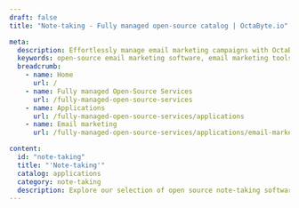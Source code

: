```yaml
---
draft: false
title: "Note-taking - Fully managed open-source catalog | OctaByte.io"

meta:
  description: Effortlessly manage email marketing campaigns with OctaByte's open-source email marketing software and fully managed services.
  keywords: open-source email marketing software, email marketing tools, email automation, subscriber management, campaign analytics, managed email services, hassle-free email marketing, OctaByte email software, fully managed services, email software installation, email marketing backup.
  breadcrumb:
    - name: Home
      url: /
    - name: Fully managed Open-Source Services
      url: /fully-managed-open-source-services
    - name: Applications
      url: /fully-managed-open-source-services/applications
    - name: Email marketing
      url: /fully-managed-open-source-services/applications/email-marketing

content:
  id: "note-taking"
  title: "'Note-taking'"
  catalog: applications
  category: note-taking
  description: Explore our selection of open source note-taking software on OctaByte. We handle installation, backup, updates, support, and ongoing maintenance, ensuring a seamless experience for capturing and organizing your ideas and information.
---
```

